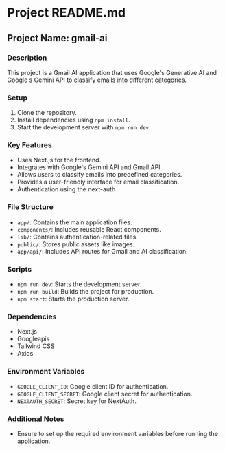 # Project README.md

## Project Name: gmail-ai

### Description

This project is a Gmail AI application that uses Google's Generative AI and Google
s Gemini API to classify emails into different categories.

### Setup

1. Clone the repository.
2. Install dependencies using `npm install`.
3. Start the development server with `npm run dev`.

### Key Features

- Uses Next.js for the frontend.
- Integrates with Google's Gemini API and Gmail API  .
- Allows users to classify emails into predefined categories.
- Provides a user-friendly interface for email classification.
- Authentication using the next-auth

### File Structure

- `app/`: Contains the main application files.
- `components/`: Includes reusable React components.
- `lib/`: Contains authentication-related files.
- `public/`: Stores public assets like images.
- `app/api/`: Includes API routes for Gmail and AI classification.

### Scripts

- `npm run dev`: Starts the development server.
- `npm run build`: Builds the project for production.
- `npm start`: Starts the production server.

### Dependencies

- Next.js
- Googleapis
- Tailwind CSS
- Axios

### Environment Variables

- `GOOGLE_CLIENT_ID`: Google client ID for authentication.
- `GOOGLE_CLIENT_SECRET`: Google client secret for authentication.
- `NEXTAUTH_SECRET`: Secret key for NextAuth.

### Additional Notes

- Ensure to set up the required environment variables before running the application.

